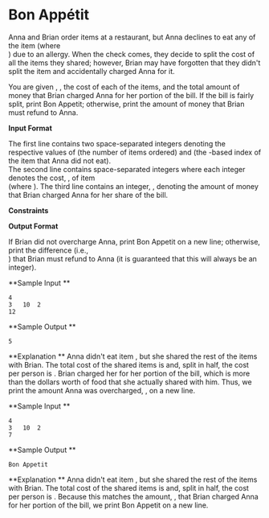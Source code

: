 # Bon	Appétit

Anna	and	Brian	order	 	items	at	a	restaurant,	but	Anna	declines	to	eat	any	of	the	 	item	(where	
)	due	to	an	allergy.	When	the	check	comes,	they	decide	to	split	the	cost	of	all	the	items	they
shared;	however,	Brian	may	have	forgotten	that	they	didn't	split	the	 	item	and	accidentally	charged
Anna	for	it.

You	are	given	 ,	 ,	the	cost	of	each	of	the	 	items,	and	the	total	amount	of	money	that	Brian	charged	Anna
for	her	portion	of	the	bill.	If	the	bill	is	fairly	split,	print	Bon	Appetit;	otherwise,	print	the	amount	of	money
that	Brian	must	refund	to	Anna.

**Input	Format**

The	first	line	contains	two	space-separated	integers	denoting	the	respective	values	of	 	(the	number	of
items	ordered)	and	 	(the	 -based	index	of	the	item	that	Anna	did	not	eat).	
The	second	line	contains	 	space-separated	integers	where	each	integer	 	denotes	the	cost,	 ,	of	item	
(where	 ).	
The	third	line	contains	an	integer,	 ,	denoting	the	amount	of	money	that	Brian	charged	Anna	for	her
share	of	the	bill.

**Constraints**

**Output	Format**

If	Brian	did	not	overcharge	Anna,	print	Bon	Appetit	on	a	new	line;	otherwise,	print	the	difference	(i.e.,	
)	that	Brian	must	refund	to	Anna	(it	is	guaranteed	that	this	will	always	be	an	integer).

**Sample	Input	**

```
4	
3	10	2	
12
```
**Sample	Output	**

```
5
```
**Explanation	**
Anna	didn't	eat	item	 ,	but	she	shared	the	rest	of	the	items	with	Brian.	The	total	cost	of	the	shared
items	is	 	and,	split	in	half,	the	cost	per	person	is	 .	Brian	charged	her	
	for	her	portion	of	the	bill,	which	is	more	than	the	 	dollars	worth	of	food	that	she	actually
shared	with	him.	Thus,	we	print	the	amount	Anna	was	overcharged,	 ,	on	a
new	line.

**Sample	Input	**


```
4	
3	10	2	
7
```
**Sample	Output	**

```
Bon	Appetit
```
**Explanation	**
Anna	didn't	eat	item	 ,	but	she	shared	the	rest	of	the	items	with	Brian.	The	total	cost	of	the	shared
items	is	 	and,	split	in	half,	the	cost	per	person	is	 .	Because	this	matches	the
amount,	 ,	that	Brian	charged	Anna	for	her	portion	of	the	bill,	we	print	Bon	Appetit	on	a	new
line.


